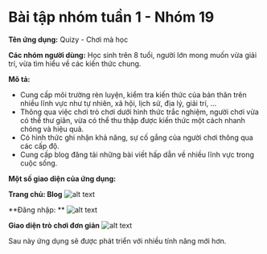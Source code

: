 # Bài tập nhóm tuần 1 - Nhóm 19

**Tên ứng dụng:** Quizy - Chơi mà học

**Các nhóm người dùng:** Học sinh trên 8 tuổi, người lớn mong muốn vừa giải trí, vừa tìm hiểu về các kiến thức chung.

**Mô tả:**
* Cung cấp môi trường rèn luyện, kiểm tra kiến thức của bản thân trên nhiều lĩnh vực như tự nhiên, xã hội, lịch sử, địa lý, giải trí, ...
* Thông qua việc chơi trò chơi dưới hình thức trắc nghiệm, người chơi vừa có thể thư giãn, vừa có thể thu thập được kiến thức một cách nhanh chóng và hiệu quả.
* Có hình thức ghi nhận khả năng, sự cố gắng của người chơi thông qua các cấp độ.
* Cung cấp blog đăng tải những bài viết hấp dẫn về nhiều lĩnh vực trong cuộc sống.

**Một số giao diện của ứng dụng:**

**Trang chủ: Blog**
![alt text](https://github.com/hoangkimminh/INT2208-8-2019/blob/master/nhom-19/Week1_Images/blog.png?raw=true "Trang chủ")

**Đăng nhập: **
![alt text](https://github.com/hoangkimminh/INT2208-8-2019/blob/master/nhom-19/Week1_Images/login.png?raw=true "Đăng nhập")

**Giao diện trò chơi đơn giản**
![alt text](https://github.com/hoangkimminh/INT2208-8-2019/blob/master/nhom-19/Week1_Images/quiz.png?raw=true "Trang chủ")

Sau này ứng dụng sẽ được phát triển với nhiều tính năng mới hơn.
